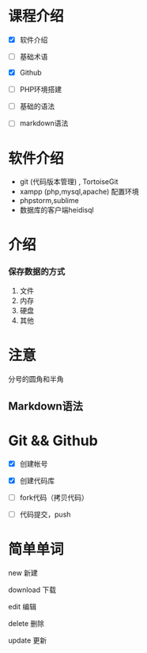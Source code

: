 # 课程介绍

-[x] 软件介绍
-[ ] 基础术语
-[x] Github
-[ ] PHP环境搭建
-[ ] 基础的语法


-[ ] markdown语法



# 软件介绍

* git (代码版本管理) , TortoiseGit
* xampp  (php,mysql,apache) 配置环境
* phpstorm,sublime
* 数据库的客户端heidisql



# 介绍

### 保存数据的方式

1. 文件
2. 内存
3. 硬盘
4. 其他

# 注意

分号的圆角和半角



## Markdown语法



# Git && Github

-[x] 创建帐号
-[x] 创建代码库
-[ ] fork代码（拷贝代码）
-[ ] 代码提交，push



# 简单单词

new 新建

download 下载

edit 编辑

delete 删除

update 更新



